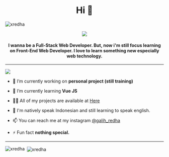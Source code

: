 <h1 align="center">Hi 👋</h1>

<p align="left"> <img src="https://komarev.com/ghpvc/?username=xredha&label=Profile%20views&color=50b883&style=flat" alt="xredha" /> </p>

<p align="center"> <img align="center" src="https://i.imgur.com/5NZnieF.png" style=""/> </p>

<h4 align="center">I wanna be a Full-Stack Web Developer. But, now i'm still focus learning on Front-End Web Developer. I love to learn something new especially web technology.</h4>

<hr></hr>

<img src="https://img.shields.io/badge/JavaScript-F7DF1E?style=for-the-badge&logo=javascript&logoColor=black" />

- 🔭 I’m currently working on **personal project (still training)**

- 🌱 I’m currently learning **Vue JS**

- 👨‍💻 All of my projects are available at [Here](https://github.com/xredha?tab=repositories)

- 💬 I'm natively speak Indonesian and still learning to speak english.

- 📫 You can reach me at my instagram <a href="https://www.instagram.com/galih_redha" target="blank">@galih_redha</a>

- ⚡ Fun fact **nothing special.**

<hr></hr>

<p><img align="left" src="https://github-readme-stats.vercel.app/api/top-langs?username=xredha&show_icons=true&title_color=50b883&locale=en" alt="xredha" /></p>

<p>&nbsp;<img align="center" src="https://github-readme-stats.vercel.app/api?username=xredha&show_icons=true&title_color=50b883&locale=en" alt="xredha" /></p>
